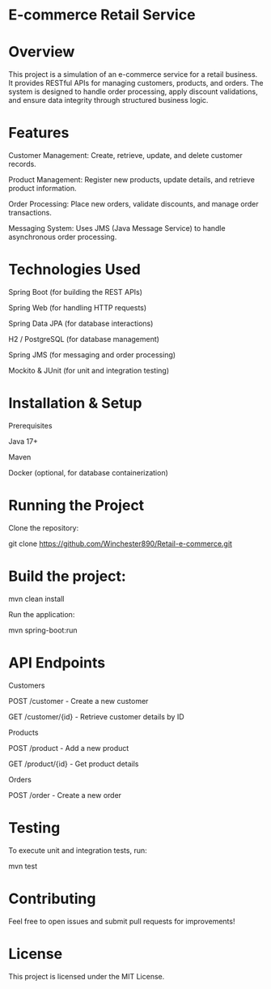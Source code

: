 # E-commerce Retail Service

# Overview

This project is a simulation of an e-commerce service for a retail business. It provides RESTful APIs for managing customers, products, and orders. The system is designed to handle order processing, apply discount validations, and ensure data integrity through structured business logic.

# Features

Customer Management: Create, retrieve, update, and delete customer records.

Product Management: Register new products, update details, and retrieve product information.

Order Processing: Place new orders, validate discounts, and manage order transactions.

Messaging System: Uses JMS (Java Message Service) to handle asynchronous order processing.

# Technologies Used

Spring Boot (for building the REST APIs)

Spring Web (for handling HTTP requests)

Spring Data JPA (for database interactions)

H2 / PostgreSQL (for database management)

Spring JMS (for messaging and order processing)

Mockito & JUnit (for unit and integration testing)

# Installation & Setup

Prerequisites

Java 17+

Maven

Docker (optional, for database containerization)

# Running the Project

Clone the repository:

git clone https://github.com/Winchester890/Retail-e-commerce.git


# Build the project:

mvn clean install

Run the application:

mvn spring-boot:run

# API Endpoints

Customers

POST /customer - Create a new customer

GET /customer/{id} - Retrieve customer details by ID

Products

POST /product - Add a new product

GET /product/{id} - Get product details

Orders

POST /order - Create a new order

# Testing

To execute unit and integration tests, run:

mvn test

# Contributing

Feel free to open issues and submit pull requests for improvements!

# License

This project is licensed under the MIT License.
